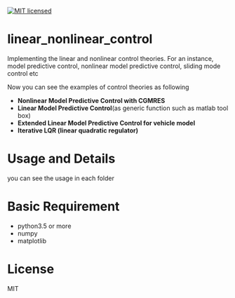 [![MIT licensed](https://img.shields.io/badge/license-MIT-blue.svg)](LICENSE)

# linear_nonlinear_control
Implementing the linear and nonlinear control theories.
For an instance, model predictive control, nonlinear model predictive control, sliding mode control etc

Now you can see the examples of control theories as following

- **Nonlinear Model Predictive Control with CGMRES**
- **Linear Model Predictive Control**(as generic function such as matlab tool box)
- **Extended Linear Model Predictive Control for vehicle model**
- **Iterative LQR (linear quadratic regulator)**

# Usage and Details
you can see the usage in each folder

# Basic Requirement

- python3.5 or more
- numpy
- matplotlib

# License
MIT
